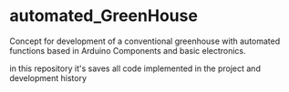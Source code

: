 # automated_GreenHouse
Concept for development of a conventional greenhouse with automated functions based in Arduino Components and basic electronics.

in this repository it's saves all code implemented in the project and development history
